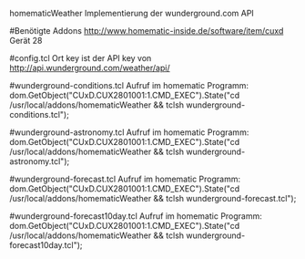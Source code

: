 homematicWeather
Implementierung der wunderground.com API

#Benötigte Addons
http://www.homematic-inside.de/software/item/cuxd Gerät 28

#config.tcl
Ort
key ist der API key von http://api.wunderground.com/weather/api/

#wunderground-conditions.tcl
Aufruf im homematic Programm:
dom.GetObject("CUxD.CUX2801001:1.CMD_EXEC").State("cd /usr/local/addons/homematicWeather && tclsh wunderground-conditions.tcl");

#wunderground-astronomy.tcl
Aufruf im homematic Programm:
dom.GetObject("CUxD.CUX2801001:1.CMD_EXEC").State("cd /usr/local/addons/homematicWeather && tclsh wunderground-astronomy.tcl");

#wunderground-forecast.tcl
Aufruf im homematic Programm:
dom.GetObject("CUxD.CUX2801001:1.CMD_EXEC").State("cd /usr/local/addons/homematicWeather && tclsh wunderground-forecast.tcl");

#wunderground-forecast10day.tcl
Aufruf im homematic Programm:
dom.GetObject("CUxD.CUX2801001:1.CMD_EXEC").State("cd /usr/local/addons/homematicWeather && tclsh wunderground-forecast10day.tcl");
